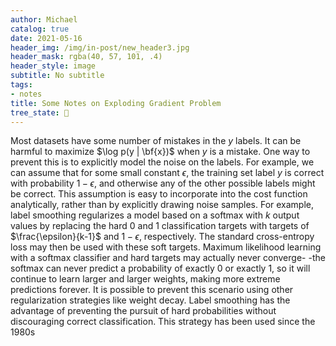 ```yaml
---
author: Michael
catalog: true
date: 2021-05-16
header_img: /img/in-post/new_header3.jpg
header_mask: rgba(40, 57, 101, .4)
header_style: image
subtitle: No subtitle
tags:
- notes
title: Some Notes on Exploding Gradient Problem
tree_state: 🌱
---
```


Most datasets have some number of mistakes in the $y$ labels. It can be harmful to maximize $\log p(y | \bf{x})$ when $y$ is a mistake. One way to prevent this is to explicitly model the noise on the labels. For example, we can assume that for some small constant $\epsilon,$ the training set label $y$ is correct with probability $1-\epsilon,$ and otherwise any of the other possible labels might be correct. This assumption is easy to incorporate into the cost function analytically, rather than by explicitly drawing noise samples. For example, label smoothing regularizes a model based on a softmax with $k$ output values by replacing the hard 0 and 1 classification targets with targets of $\frac{\epsilon}{k-1}$ and $1-\epsilon,$ respectively. The standard cross-entropy loss may then be used with these soft targets. Maximum likelihood learning with a softmax classifier and hard targets may actually never converge- -the softmax can never predict a probability of exactly 0 or exactly $1,$ so it will continue to learn larger and larger weights, making more extreme predictions forever. It is possible to prevent this scenario using other regularization strategies like weight decay. Label smoothing has the advantage of preventing the pursuit of hard probabilities without discouraging correct classification. This strategy has been used since the 1980s
